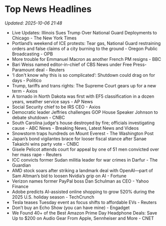 # Top News Headlines

_Updated: 2025-10-06 21:48_

- Live Updates: Illinois Sues Trump Over National Guard Deployments to Chicago - The New York Times
- Portland’s weekend of ICE protests: Tear gas, National Guard restraining orders and false claims of a city burning to the ground - Oregon Public Broadcasting - OPB
- More trouble for Emmanuel Macron as another French PM resigns - BBC
- Bari Weiss named editor-in-chief of CBS News under Free Press-Paramount deal - Reuters
- ‘I don't know why this is so complicated’: Shutdown could drag on for days - Politico
- Trump, tariffs and trans rights: The Supreme Court gears up for a new term - Axios
- A tornado in North Dakota was first with EF5 classification in a dozen years, weather service says - AP News
- Social Security chief to be IRS CEO - Axios
- Democratic leader Jeffries challenges GOP House Speaker Johnson to debate shutdown - CNBC
- South Carolina judge's house destroyed by fire; officials investigating cause - ABC News - Breaking News, Latest News and Videos
- Snowstorm traps hundreds on Mount Everest - The Washington Post
- Japan’s bond vigilantes brace for looser fiscal stance after Sanae Takaichi wins party vote - CNBC
- Gisele Pelicot attends court for appeal by one of 51 men convicted over her mass rape - Reuters
- ICC convicts former Sudan militia leader for war crimes in Darfur - The Guardian
- AMD stock soars after striking a landmark deal with OpenAI—part of Sam Altman’s bid to loosen Nvidia’s grip on AI - Fortune
- Verizon names former PayPal boss Dan Schulman as CEO - Yahoo Finance
- Adobe predicts AI-assisted online shopping to grow 520% during the 2025 U.S. holiday season - TechCrunch
- Tesla teases Tuesday event as focus shifts to affordable EVs - Reuters
- Don’t buy an Echo Show (you can have mine) - Engadget
- We Found 40+ of the Best Amazon Prime Day Headphone Deals: Save Up to $200 on Audio Gear From Apple, Sennheiser and More - CNET